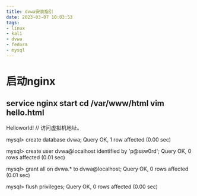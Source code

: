 ```yaml
---
title: dvwa安装指引
date: 2023-03-07 10:03:53
tags:
- linux
- kali
- dvwa
- fedora
- mysql
---
```

# 启动nginx
service nginx start
cd /var/www/html
vim hello.html
---
Helloworld!
// 访问虚拟机地址。


mysql> create database dvwa;
Query OK, 1 row affected (0.00 sec)

mysql> create user dvwa@localhost identified by 'p@ssw0rd';
Query OK, 0 rows affected (0.01 sec)

mysql> grant all on dvwa.* to dvwa@localhost;
Query OK, 0 rows affected (0.01 sec)

mysql> flush privileges;
Query OK, 0 rows affected (0.00 sec)

